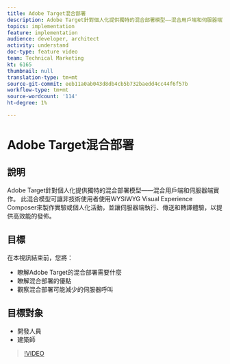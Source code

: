 ```yaml
---
title: Adobe Target混合部署
description: Adobe Target針對個人化提供獨特的混合部署模型——混合用戶端和伺服器端實作。
topics: implementation
feature: implementation
audience: developer, architect
activity: understand
doc-type: feature video
team: Technical Marketing
kt: 6165
thumbnail: null
translation-type: tm+mt
source-git-commit: eeb11a0ab043d8db4cb5b732baedd4cc44f6f57b
workflow-type: tm+mt
source-wordcount: '114'
ht-degree: 1%

---
```



# Adobe Target混合部署

## 說明

Adobe Target針對個人化提供獨特的混合部署模型——混合用戶端和伺服器端實作。 此混合模型可讓非技術使用者使用WYSIWYG Visual Experience Composer來製作實驗或個人化活動，並讓伺服器端執行、傳送和轉譯體驗，以提供高效能的發佈。 

## 目標

在本視訊結束前，您將：

* 瞭解Adobe Target的混合部署需要什麼
* 瞭解混合部署的優點
* 觀察混合部署可能減少的伺服器呼叫

## 目標對象

* 開發人員
* 建築師

>[!VIDEO](https://video.tv.adobe.com/v/41698/?quality=12)

<!-- JUDY: add to this once we have documentation. And/or add to this, with links to the on-device decisioning content. For more information, visit the [documentation](https://docs.adobe.com/content/help/en/target/using/implement-target/implementing-target.html). -->
